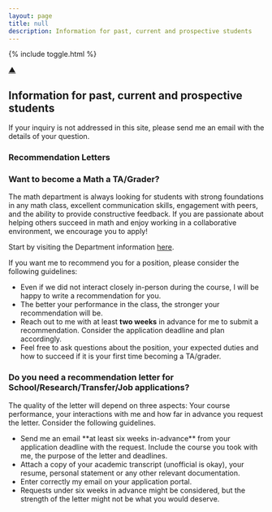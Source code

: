 ```yaml
---
layout: page
title: null
description: Information for past, current and prospective students
---
```


{% include toggle.html %}

<p>
<a href="#" class="scrollUpButton">▲</a>
</p>


## Information for past, current and prospective students

If your inquiry is not addressed in this site, please send me an email with the details of your question.


<h3 class="toggle-btn" onclick="toggleContent('pastStu')" ><span class="toggle-indicator"></span> Recommendation Letters </h3>

  
<div class="hidden-content" id="pastStu">
  <h3>Want to become a Math a TA/Grader?</h3>
  
  <p>The math department is always looking for students with strong foundations in any math class, excellent communication skills, engagement with peers, and the ability to provide constructive feedback. If you are passionate about helping others succeed in math and enjoy working in a collaborative environment, we encourage you to apply!</p>
  <p>Start by visiting the Department information <a href="https://www.sas.rochester.edu/mth/undergraduate/math-ta-and-grader-jobs.html">here</a>.</p>
  <p>If you want me to recommend you for a position, please consider the following guidelines:</p>
  <ul>
    <li>Even if we did not interact closely in-person during the course, I will be happy to write a recommendation for you.</li>
    <li>The better your performance in the class, the stronger your recommendation will be.</li>
    <li>Reach out to me with at least <strong>two weeks</strong> in advance for me to submit a recommendation. Consider the application deadline and plan accordingly.</li>
    <li>Feel free to ask questions about the position, your expected duties and how to succeed if it is your first time becoming a TA/grader.</li>
  </ul>
  
  <h3>Do you need a recommendation letter for School/Research/Transfer/Job applications?</h3>
  <p> The quality of the letter will depend on three aspects: Your course performance, your interactions with me and how far in 
  advance you request the letter. Consider the following guidelines. </p>
  <ul>
  <li> Send me an email **at least six weeks in-advance** from your application deadline with the request. Include the course you took with me, the purpose of the letter and deadlines.  </li>
  <li> Attach a copy of your academic transcript (unofficial is okay), your resume,  personal statement or any other relevant documentation. </li>
  <li> Enter correctly my email on your application portal. </li>
  <li> Requests under six weeks in advance might be considered, but the strength of the letter might not be what you would deserve. </li>
  </ul>
  
</div>

